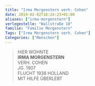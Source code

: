```yaml
---
title: "Irma Morgenstern verh. Cohen"
date: 2019-02-02T16:24:23+01:00
aliases: ["irma-morgenstern"]
verlegestelle: "Wallstraße 10"
familie: "Familie Morgenstern"
Tags: ["Irma Morgenstern verh. Cohen"]
Categories: ["Menschen"]
---
```


> HIER WOHNTE  
> **IRMA MORGENSTERN**  
> VERH. COHEN  
> JG. 1907  
> FLUCHT 1938 HOLLAND  
> MIT HILFE ÜBERLEBT  